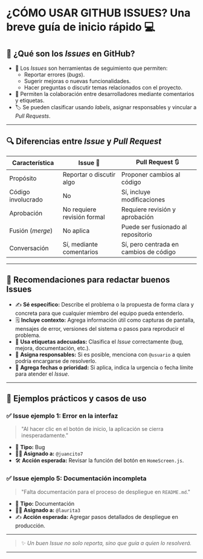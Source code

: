 # ¿CÓMO USAR GITHUB ISSUES? Una breve guía de inicio rápido 💻
## 📌 ¿Qué son los *Issues* en GitHub?

- 📝 Los *Issues* son herramientas de seguimiento que permiten:
  - Reportar errores (*bugs*).
  - Sugerir mejoras o nuevas funcionalidades.
  - Hacer preguntas o discutir temas relacionados con el proyecto.
- 👥 Permiten la colaboración entre desarrolladores mediante comentarios y etiquetas.
- 🏷️ Se pueden clasificar usando *labels*, asignar responsables y vincular a *Pull Requests*.

---

## 🔍 Diferencias entre *Issue* y *Pull Request*

| Característica        | Issue 📝                             | Pull Request 🔃                         |
|-----------------------|--------------------------------------|-----------------------------------------|
| Propósito             | Reportar o discutir algo             | Proponer cambios al código              |
| Código involucrado    | No                                   | Sí, incluye modificaciones              |
| Aprobación            | No requiere revisión formal          | Requiere revisión y aprobación          |
| Fusión (*merge*)      | No aplica                            | Puede ser fusionado al repositorio      |
| Conversación          | Sí, mediante comentarios             | Sí, pero centrada en cambios de código  |

---

## 🧠 Recomendaciones para redactar buenos Issues

- ✍️ **Sé específico:** Describe el problema o la propuesta de forma clara y concreta para que cualquier miembro del equipo pueda entenderlo.
- 🗒️ **Incluye contexto:** Agrega información útil como capturas de pantalla, mensajes de error, versiones del sistema o pasos para reproducir el problema.   
- 🔖 **Usa etiquetas adecuadas:** Clasifica el *Issue* correctamente (bug, mejora, documentación, etc.).  
- 👤 **Asigna responsables:** Si es posible, menciona con `@usuario` a quien podría encargarse de resolverlo.  
- 📅 **Agrega fechas o prioridad:** Si aplica, indica la urgencia o fecha límite para atender el *Issue*.

---

## 🧪 Ejemplos prácticos y casos de uso

### ✅ Issue ejemplo 1: Error en la interfaz

> "Al hacer clic en el botón de inicio, la aplicación se cierra inesperadamente."

- 🐞 **Tipo:** Bug  
- 🧑‍💻 **Asignado a:** `@juancito7`  
- 🛠️ **Acción esperada:** Revisar la función del botón en `HomeScreen.js`.

### ✅ Issue ejemplo 5: Documentación incompleta

> "Falta documentación para el proceso de despliegue en `README.md`."

- 📄 **Tipo:** Documentación  
- 🧑‍💻 **Asignado a:** `@laurita3`  
- ✍️ **Acción esperada:** Agregar pasos detallados de despliegue en producción.

---

> ✨ *Un buen Issue no solo reporta, sino que guía a quien lo resolverá.*

--- 
